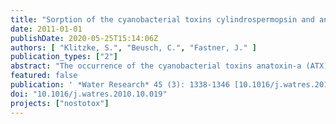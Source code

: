 ```yaml
---
title: "Sorption of the cyanobacterial toxins cylindrospermopsin and anatoxin-a to sediments"
date: 2011-01-01
publishDate: 2020-05-25T15:14:06Z
authors: [ "Klitzke, S.", "Beusch, C.", "Fastner, J." ]
publication_types: ["2"]
abstract: "The occurrence of the cyanobacterial toxins anatoxin-a (ATX) and cylindrospermopsin (CYN) in surface waters has been reported throughout the world. Beside degradation, sorption is an important pathway for toxin elimination if these resources are used for drinking water production via sediment passage. However, to date studies that systematically investigated sorption of these toxins onto sediments are lacking. Therefore, the aim of our work was (i) to determine the adsorption coefficients of ATX and CYN according to the Freundlich and Langmuir model for sediments of various textures and (ii) to derive sorptionrelevant sediment characteristics. We determined sorption parameters in air-dried samples of eight differently textured sediments using batch experiments. Results for both toxins showed best fits with the Langmuir model. Organic C proved to be the main sediment parameter determining CYN sorption. There was no or little CYN sorption on sandy and silty sediments (0e39 mg kg-1), respectively, presumably due to charge repulsion from the negatively charged surfaces. Sorption of ATX (max. sorbent loading ranging from 47 to 656 mg kg-1) was much stronger than that of CYN (max. sorbent loading ranging from 0 to 361 mg kg-1) and predominantly controlled by clay and to a minor degree also by organic C and silt. While ATX sorption to most sediments occurred mainly through cation exchange this mechanism played only a minor role in CYN sorption to organic C. Hence, high mobility for CYN and moderate mobility for ATX during sediment passage has to be expected."
featured: false
publication: ' *Water Research* 45 (3): 1338-1346 [10.1016/j.watres.2010.10.019](https://doi.org/10.1016/j.watres.2010.10.019)'
doi: "10.1016/j.watres.2010.10.019"
projects: ["nostotox"]
---
```


